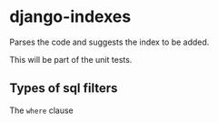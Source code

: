 # django-indexes

Parses the code and suggests the index to be added.

This will be part of the unit tests.

## Types of sql filters

The `where` clause


